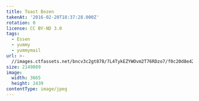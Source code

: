 ```yaml
---
title: Toast Bozen
takenAt: '2016-02-20T18:37:28.000Z'
rotation: 0
license: CC BY-ND 3.0
tags:
  - Essen
  - yummy
  - yummymail
url: >-
  //images.ctfassets.net/bncv3c2gt878/7L4TykEZYWOvm2T76RDzo7/f0c20d8e4218bb6de15520d0858cf19b/toast-bozen_24802413449_o
size: 2149089
image:
  width: 3665
  height: 2439
contentType: image/jpeg
---
```


